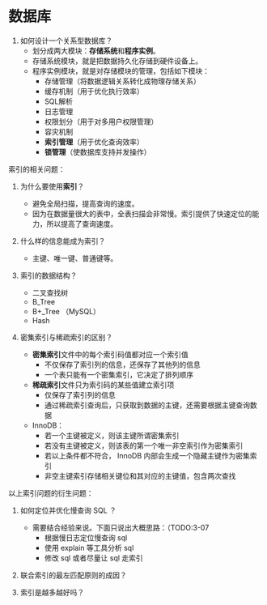 
# 数据库



1. 如何设计一个关系型数据库？
    - 划分成两大模块：**存储系统**和**程序实例**。
    - 存储系统模块，就是把数据持久化存储到硬件设备上。
    - 程序实例模块，就是对存储模块的管理，包括如下模块：
      - 存储管理（将数据逻辑关系转化成物理存储关系）
      - 缓存机制（用于优化执行效率）
      - SQL解析
      - 日志管理
      - 权限划分（用于对多用户权限管理）
      - 容灾机制
      - **索引管理**（用于优化查询效率）
      - **锁管理**（使数据库支持并发操作）


索引的相关问题：

1. 为什么要使用**索引**？
    - 避免全局扫描，提高查询的速度。
    - 因为在数据量很大的表中，全表扫描会非常慢。索引提供了快速定位的能力，所以提高了查询速度。

2. 什么样的信息能成为索引？
    - 主键、唯一键、普通键等。

3. 索引的数据结构？
    - 二叉查找树
    - B_Tree
    - B+_Tree （MySQL）
    - Hash

4. 密集索引与稀疏索引的区别？
    - **密集索引**文件中的每个索引码值都对应一个索引值
      - 不仅保存了索引列的信息，还保存了其他列的信息
      - 一个表只能有一个密集索引，它决定了排列顺序
    - **稀疏索引**文件只为索引码的某些值建立索引项
      - 仅保存了索引列的信息
      - 通过稀疏索引查询后，只获取到数据的主键，还需要根据主键查询数据
    - InnoDB：
      - 若一个主键被定义，则该主键所谓密集索引
      - 若没有主键被定义，则该表的第一个唯一非空索引作为密集索引
      - 若以上条件都不符合， InnoDB 内部会生成一个隐藏主键作为密集索引
      - 非空主键索引存储相关键位和其对应的主键值，包含两次查找

以上索引问题的衍生问题：

1. 如何定位并优化慢查询 SQL ？
    - 需要结合经验来说。下面只说出大概思路：（TODO:3-07
      - 根据慢日志定位慢查询 sql
      - 使用 explain 等工具分析 sql
      - 修改 sql 或者尽量让 sql 走索引

2. 联合索引的最左匹配原则的成因？



3. 索引是越多越好吗？










</br>





















</br>






















</br>






















</br>






















</br>






















</br>






















</br>






















</br>






















</br>


























































